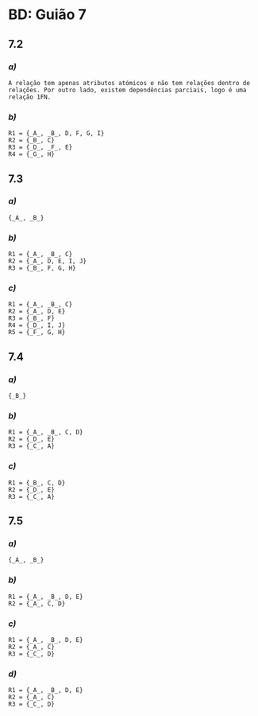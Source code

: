 # BD: Guião 7


## ​7.2 
 
### *a)*

```
A relação tem apenas atributos atómicos e não tem relações dentro de relações. Por outro lado, existem dependências parciais, logo é uma relação 1FN.
```

### *b)* 

```
R1 = {_A_, _B_, D, F, G, I}
R2 = {_B_, C}
R3 = {_D_, _F_, E}
R4 = {_G_, H}
```




## ​7.3
 
### *a)*

```
{_A_, _B_}
```


### *b)* 

```
R1 = {_A_, _B_, C}
R2 = {_A_, D, E, I, J}
R3 = {_B_, F, G, H}
```


### *c)* 

```
R1 = {_A_, _B_, C}
R2 = {_A_, D, E}
R3 = {_B_, F}
R4 = {_D_, I, J}
R5 = {_F_, G, H}
```


## ​7.4
 
### *a)*

```
{_B_}
```


### *b)* 

```
R1 = {_A_, _B_, C, D}
R2 = {_D_, E}
R3 = {_C_, A}
```


### *c)* 

```
R1 = {_B_, C, D}
R2 = {_D_, E}
R3 = {_C_, A}
```



## ​7.5
 
### *a)*

```
{_A_, _B_}
```

### *b)* 

```
R1 = {_A_, _B_, D, E}
R2 = {_A_, C, D}
```


### *c)* 

```
R1 = {_A_, _B_, D, E}
R2 = {_A_, C}
R3 = {_C_, D}
```

### *d)* 

```
R1 = {_A_, _B_, D, E}
R2 = {_A_, C}
R3 = {_C_, D}
```
